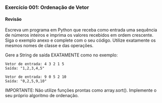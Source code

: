 ### Exercício 001: Ordenação de Vetor
#### Revisão
Escreva um programa em Python que receba como entrada uma sequência de números inteiros e imprima os valores recebidos em ordem crescente. Siga o exemplo anexo e complete com o seu código. Utilize exatamente os mesmos nomes de classe e das operações.

Gere a String de saída EXATAMENTE como no exemplo:

    Vetor de entrada: 4 3 2 1 5
    Saída: "1,2,3,4,5"

    Vetor de entrada: 9 0 5 2 10
    Saída: "0,2,5,9,10"

IMPORTANTE: Não utilize funções prontas como array.sort(). Implemente o seu próprio algoritmo de ordenação.